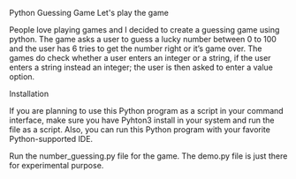Python Guessing Game
Let's play the game

People love playing games and I decided to create a guessing game using python. The game asks a user to guess a lucky number between 0 to 100 and the user has 6 tries to get the number right or it’s game over.
The games do check whether a user enters an integer or a string, if the user enters a string instead an integer; the user is then asked to enter a value option.

Installation

If you are planning to use this Python program as a script in your command interface, make sure you have Pyhton3 install in your system and run the file as a script. Also, you can run this Python program with your favorite Python-supported IDE.

Run the number_guessing.py file for the game. The demo.py file is just there for experimental purpose.

